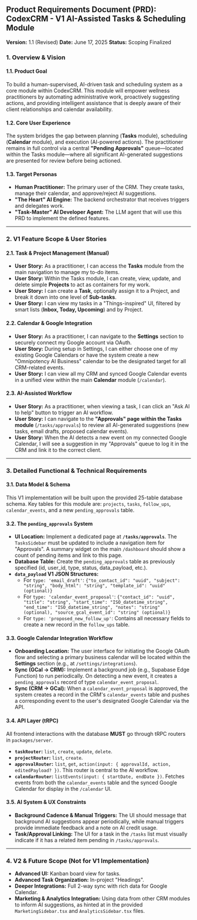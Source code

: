 ## **Product Requirements Document (PRD): CodexCRM - V1 AI-Assisted Tasks & Scheduling Module**

**Version:** 1.1 (Revised)
**Date:** June 17, 2025
**Status:** Scoping Finalized

### 1. Overview & Vision

#### 1.1. **Product Goal**
To build a human-supervised, AI-driven task and scheduling system as a core module within CodexCRM. This module will empower wellness practitioners by automating administrative work, proactively suggesting actions, and providing intelligent assistance that is deeply aware of their client relationships and calendar availability.

#### 1.2. **Core User Experience**
The system bridges the gap between planning (**Tasks** module), scheduling (**Calendar** module), and execution (AI-powered actions). The practitioner remains in full control via a central **"Pending Approvals"** queue—located within the Tasks module—where all significant AI-generated suggestions are presented for review before being actioned.

#### 1.3. **Target Personas**
*   **Human Practitioner:** The primary user of the CRM. They create tasks, manage their calendar, and approve/reject AI suggestions.
*   **"The Heart" AI Engine:** The backend orchestrator that receives triggers and delegates work.
*   **"Task-Master" AI Developer Agent:** The LLM agent that will use this PRD to implement the defined features.

---

### 2. V1 Feature Scope & User Stories

#### 2.1. **Task & Project Management (Manual)**
*   **User Story:** As a practitioner, I can access the **Tasks** module from the main navigation to manage my to-do items.
*   **User Story:** Within the Tasks module, I can create, view, update, and delete simple **Projects** to act as containers for my work.
*   **User Story:** I can create a **Task**, optionally assign it to a Project, and break it down into one level of **Sub-tasks**.
*   **User Story:** I can view my tasks in a "Things-inspired" UI, filtered by smart lists (**Inbox, Today, Upcoming**) and by Project.

#### 2.2. **Calendar & Google Integration**
*   **User Story:** As a practitioner, I can navigate to the **Settings** section to securely connect my Google account via OAuth.
*   **User Story:** During setup in Settings, I can either choose one of my existing Google Calendars or have the system create a new "Omnipotency AI Business" calendar to be the designated target for all CRM-related events.
*   **User Story:** I can view all my CRM and synced Google Calendar events in a unified view within the main **Calendar** module (`/calendar`).

#### 2.3. **AI-Assisted Workflow**
*   **User Story:** As a practitioner, when viewing a task, I can click an "Ask AI to help" button to trigger an AI workflow.
*   **User Story:** I can navigate to the **"Approvals" page within the Tasks module** (`/tasks/approvals`) to review all AI-generated suggestions (new tasks, email drafts, proposed calendar events).
*   **User Story:** When the AI detects a new event on my connected Google Calendar, I will see a suggestion in my "Approvals" queue to log it in the CRM and link it to the correct client.

---

### 3. Detailed Functional & Technical Requirements

#### 3.1. **Data Model & Schema**
This V1 implementation will be built upon the provided 25-table database schema. Key tables for this module are: `projects`, `tasks`, `follow_ups`, `calendar_events`, and a new `pending_approvals` table.

#### 3.2. **The `pending_approvals` System**
*   **UI Location:** Implement a dedicated page at **`/tasks/approvals`**. The `TasksSidebar` must be updated to include a navigation item for "Approvals". A summary widget on the main `/dashboard` should show a count of pending items and link to this page.
*   **Database Table:** Create the `pending_approvals` table as previously specified (id, user_id, type, status, data_payload, etc.).
*   **`data_payload` V1 JSON Structures:**
    *   For `type: 'email_draft'`: `{"to_contact_id": "uuid", "subject": "string", "body_html": "string", "template_id": "uuid" (optional)}`
    *   For `type: 'calendar_event_proposal'`: `{"contact_id": "uuid", "title": "string", "start_time": "ISO_datetime_string", "end_time": "ISO_datetime_string", "notes": "string" (optional), "source_gcal_event_id": "string" (optional)}`
    *   For `type: 'proposed_new_follow_up'`: Contains all necessary fields to create a new record in the `follow_ups` table.

#### 3.3. **Google Calendar Integration Workflow**
*   **Onboarding Location:** The user interface for initiating the Google OAuth flow and selecting a primary business calendar will be located within the **Settings** section (e.g., at `/settings/integrations`).
*   **Sync (GCal -> CRM):** Implement a background job (e.g., Supabase Edge Function) to run periodically. On detecting a new event, it creates a `pending_approvals` record of type `calendar_event_proposal`.
*   **Sync (CRM -> GCal):** When a `calendar_event_proposal` is approved, the system creates a record in the CRM's `calendar_events` table and pushes a corresponding event to the user's designated Google Calendar via the API.

#### 3.4. **API Layer (tRPC)**
All frontend interactions with the database **MUST** go through tRPC routers in `packages/server`.
*   **`taskRouter`:** `list`, `create`, `update`, `delete`.
*   **`projectRouter`:** `list`, `create`.
*   **`approvalRouter`:** `list`, `get`, `action(input: { approvalId, action, editedPayload? })`. This router is central to the AI workflow.
*   **`calendarRouter`:** `listEvents(input: { startDate, endDate })`. Fetches events from both the `calendar_events` table and the synced Google Calendar for display in the `/calendar` UI.

#### 3.5. **AI System & UX Constraints**
*   **Background Cadence & Manual Triggers:** The UI should message that background AI suggestions appear periodically, while manual triggers provide immediate feedback and a note on AI credit usage.
*   **Task/Approval Linking:** The UI for a task in the `/tasks` list must visually indicate if it has a related item pending in `/tasks/approvals`.

---

### 4. V2 & Future Scope (Not for V1 Implementation)
*   **Advanced UI:** Kanban board view for tasks.
*   **Advanced Task Organization:** In-project "Headings".
*   **Deeper Integrations:** Full 2-way sync with rich data for Google Calendar.
*   **Marketing & Analytics Integration:** Using data from other CRM modules to inform AI suggestions, as hinted at in the provided `MarketingSidebar.tsx` and `AnalyticsSidebar.tsx` files.